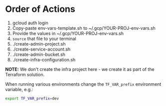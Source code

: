 # Order of Actions

1. gcloud auth login
2. Copy-paste env-vars-template.sh to ~/.gcp/YOUR-PROJ-env-vars.sh
3. Provide the values in ~/.gcp/YOUR-PROJ-env-vars.sh
4. `source` that file to your terminal
5. ./create-admin-project.sh
6. ./create-service-account.sh
7. ./create-admin-bucket.sh
8. ./create-infra-configuration.sh

**NOTE:** We don't create the infra project here - we create it as part of the Terraform solution.

When running various environments change the `TF_VAR_prefix` environment variable, e.g.:
```bash
export TF_VAR_prefix=dev
```
